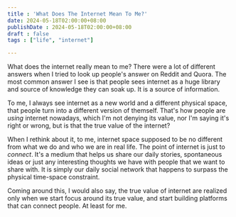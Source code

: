 ```yaml
---
title : 'What Does The Internet Mean To Me?'
date: 2024-05-18T02:00:00+08:00
publishDate : 2024-05-18T02:00:00+08:00
draft : false
tags : ["life", "internet"]

---
```



What does the internet really mean to me?
There were a lot of different answers when I tried to look up people's answer on Reddit and Quora. The most common answer I see is that people sees internet as a huge library and source of knowledge they can soak up. It is a source of information.

To me, I always see internet as a new world and a different physical space, that people turn into a different version of themself. That's how people are *using* internet nowadays, which I'm not denying its value, nor I'm saying it's right or wrong, but is that the true value of the internet? 

When I rethink about it, to me, internet space supposed to be no different from what we do and who we are in real life. The point of internet is just to *connect*. It's a medium that helps us share our daily stories, spontaneous ideas or just any interesting thoughts we have with people that we want to share with. It is simply our daily social network that happens to surpass the physical time-space constraint. 

Coming around this, I would also say, the true value of internet are realized only when we start focus around its true value, and start building platforms that can connect people. At least for me.